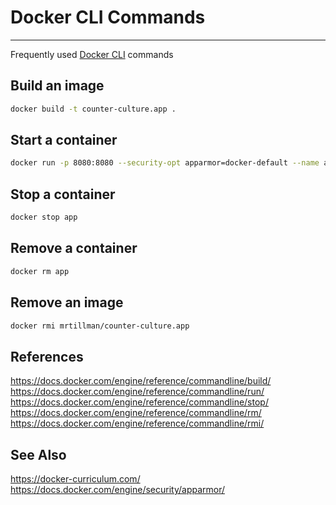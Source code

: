 # Docker CLI Commands 

---

Frequently used [Docker CLI](https://docs.docker.com/engine/reference/commandline/docker/) commands


## Build an image

```sh
docker build -t counter-culture.app .
```

## Start a container

```sh
docker run -p 8080:8080 --security-opt apparmor=docker-default --name app -d mrtillman/counter-culture.app
```

## Stop a container

```sh
docker stop app
```

## Remove a container

```sh
docker rm app
```

## Remove an image

```sh
docker rmi mrtillman/counter-culture.app
```

## References
https://docs.docker.com/engine/reference/commandline/build/<br/>
https://docs.docker.com/engine/reference/commandline/run/<br/>
https://docs.docker.com/engine/reference/commandline/stop/<br/>
https://docs.docker.com/engine/reference/commandline/rm/<br/>
https://docs.docker.com/engine/reference/commandline/rmi/<br/>

## See Also
https://docker-curriculum.com/<br/>
https://docs.docker.com/engine/security/apparmor/<br/>
